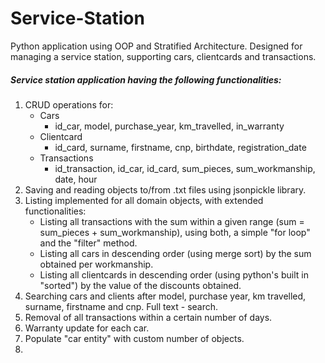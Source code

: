 # Service-Station
 Python application using OOP and Stratified Architecture. Designed for managing a service station, supporting cars, clientcards and transactions.
 ##### Service station application having the following functionalities:
  1. CRUD operations for:
     - Cars
       - id_car, model, purchase_year, km_travelled, in_warranty
     - Clientcard
       - id_card, surname, firstname, cnp, birthdate, registration_date
     - Transactions
       - id_transaction, id_car, id_card, sum_pieces, sum_workmanship, date, hour 
  2. Saving and reading objects to/from .txt files using jsonpickle library.
  3. Listing implemented for all domain objects, with extended functionalities:
     - Listing all transactions with the sum within a given range (sum  = sum_pieces + sum_workmanship), using both, a simple "for loop" and the "filter" method.
     - Listing all cars in descending order (using merge sort) by the sum obtained per workmanship.
     - Listing all clientcards in descending order (using python's built in "sorted") by the value of the discounts obtained.
  4. Searching cars and clients after model, purchase year, km travelled, surname, firstname and cnp. Full text - search. 
  5. Removal of all transactions within a certain number of days.
  6. Warranty update for each car.
  7. Populate "car entity" with custom number of objects.
  8. 
